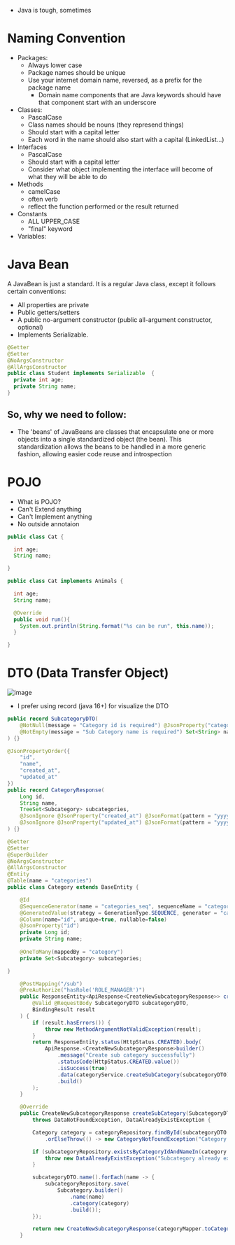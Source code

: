 - Java is tough, sometimes

# Naming Convention

- Packages:
  - Always lower case
  - Package names should be unique
  - Use your internet domain name, reversed, as a prefix for the package name
    - Domain name components that are Java keywords should have that component start with an underscore
- Classes:
  - PascalCase
  - Class names should be nouns (they represend things)
  - Should start with a capital letter
  - Each word in the name should also start with a capital (LinkedList...)
- Interfaces
  - PascalCase
  - Should start with a capital letter
  - Consider what object implementing the interface will become of what they will be able to do
- Methods
  - camelCase
  - often verb
  - reflect the function performed or the result returned
- Constants
  - ALL UPPER_CASE
  - "final" keyword
- Variables:

# Java Bean

A JavaBean is just a standard. It is a regular Java class, except it follows certain conventions:

- All properties are private
- Public getters/setters
- A public no-argument constructor (public all-argument constructor, optional)
- Implements Serializable.

```java
@Getter
@Setter
@NoArgsConstructor
@AllArgsConstructor
public class Student implements Serializable  {
  private int age;
  private String name;
}
```

## So, why we need to follow:

- The 'beans' of JavaBeans are classes that encapsulate one or more objects into a single standardized object (the bean).
  This standardization allows the beans to be handled in a more generic fashion, allowing easier code reuse and introspection

# POJO

- What is POJO?
- Can't Extend anything
- Can't Implement anything
- No outside annotaion

```java
public class Cat {

  int age;
  String name;

}
```

```java
public class Cat implements Animals {

  int age;
  String name;

  @Override
  public void run(){
    System.out.println(String.format("%s can be run", this.name));
  }

}
```

# DTO (Data Transfer Object)

![image](https://github.com/user-attachments/assets/daa8e1b5-e08c-4ca5-b67c-2679c0c79391)

- I prefer using record (java 16+) for visualize the DTO 

```java
public record SubcategoryDTO(
    @NotNull(message = "Category id is required") @JsonProperty("category_id") Long categoryId,
    @NotEmpty(message = "Sub Category name is required") Set<String> name
) {}
```

```java
@JsonPropertyOrder({
    "id",
    "name",
    "created_at",
    "updated_at"
})
public record CategoryResponse(
    Long id,
    String name,
    TreeSet<Subcategory> subcategories,
    @JsonIgnore @JsonProperty("created_at") @JsonFormat(pattern = "yyyy-MM-dd HH:mm:ss.SSSSSS") LocalDateTime createdAt,
    @JsonIgnore @JsonProperty("updated_at") @JsonFormat(pattern = "yyyy-MM-dd HH:mm:ss.SSSSSS") LocalDateTime updatedAt
) {}
```

```java
@Getter
@Setter
@SuperBuilder
@NoArgsConstructor
@AllArgsConstructor
@Entity
@Table(name = "categories")
public class Category extends BaseEntity {

    @Id
    @SequenceGenerator(name = "categories_seq", sequenceName = "categories_id_seq", allocationSize = 1)
    @GeneratedValue(strategy = GenerationType.SEQUENCE, generator = "categories_seq")
    @Column(name="id", unique=true, nullable=false)
    @JsonProperty("id")
    private Long id;
    private String name;
    
    @OneToMany(mappedBy = "category")
    private Set<Subcategory> subcategories;

}
```

```java
    @PostMapping("/sub")
    @PreAuthorize("hasRole('ROLE_MANAGER')")
    public ResponseEntity<ApiResponse<CreateNewSubcategoryResponse>> createSubCategory(
        @Valid @RequestBody SubcategoryDTO subcategoryDTO,
        BindingResult result
    ) {
        if (result.hasErrors()) {
            throw new MethodArgumentNotValidException(result);
        }
        return ResponseEntity.status(HttpStatus.CREATED).body(
            ApiResponse.<CreateNewSubcategoryResponse>builder()
                .message("Create sub category successfully")
                .statusCode(HttpStatus.CREATED.value())
                .isSuccess(true)
                .data(categoryService.createSubCategory(subcategoryDTO))
                .build()
        );
    }
```

```java
    @Override
    public CreateNewSubcategoryResponse createSubCategory(SubcategoryDTO subcategoryDTO)
        throws DataNotFoundException, DataAlreadyExistException {

        Category category = categoryRepository.findById(subcategoryDTO.categoryId())
            .orElseThrow(() -> new CategoryNotFoundException("Category not found"));

        if (subcategoryRepository.existsByCategoryIdAndNameIn(category.getId(), subcategoryDTO.name())) {
            throw new DataAlreadyExistException("Subcategory already exist in category: " + category.getId());
        }

        subcategoryDTO.name().forEach(name -> {
            subcategoryRepository.save(
                Subcategory.builder()
                    .name(name)
                    .category(category)
                    .build());
        });

        return new CreateNewSubcategoryResponse(categoryMapper.toCategoryResponse(category));
    }
```
